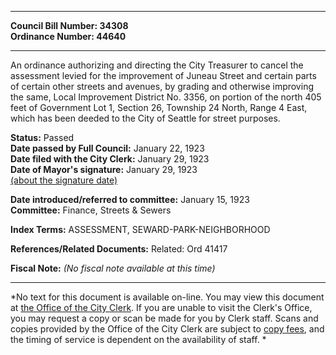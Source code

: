 * * * * *  
  
**Council Bill Number: [](#h0)[](#h2)34308**   
**Ordinance Number: 44640**  
  
* * * * *  
  
An ordinance authorizing and directing the City Treasurer to cancel the assessment levied for the improvement of Juneau Street and certain parts of certain other streets and avenues, by grading and otherwise improving the same, Local Improvement District No. 3356, on portion of the north 405 feet of Government Lot 1, Section 26, Township 24 North, Range 4 East, which has been deeded to the City of Seattle for street purposes.  
  
**Status:** Passed   
**Date passed by Full Council:** January 22, 1923   
**Date filed with the City Clerk:** January 29, 1923   
**Date of Mayor's signature:** January 29, 1923   
[(about the signature date)](/~public/approvaldate.htm)   
  
  
**Date introduced/referred to committee:** January 15, 1923   
**Committee:** Finance, Streets & Sewers   
  
**Index Terms:** ASSESSMENT, SEWARD-PARK-NEIGHBORHOOD  
  
**References/Related Documents:** Related: Ord 41417  
  
**Fiscal Note:** *(No fiscal note available at this time)*  
  
* * * * *  
  
*No text for this document is available on-line. You may view this document at [the Office of the City Clerk](http://www.seattle.gov/leg/clerk/contactUs.htm). If you are unable to visit the Clerk's Office, you may request a copy or scan be made for you by Clerk staff. Scans and copies provided by the Office of the City Clerk are subject to [copy fees](http://clerk.seattle.gov/~public/clerkfees.htm), and the timing of service is dependent on the availability of staff. *  
  
  

